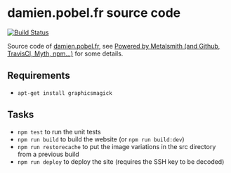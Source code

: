 # damien.pobel.fr source code

[![Build
Status](https://travis-ci.com/dpobel/damien.pobel.fr.svg?branch=main)](https://travis-ci.com/dpobel/damien.pobel.fr)

Source code of [damien.pobel.fr](https://damien.pobel.fr/), see [Powered by
Metalsmith (and Github, TravisCI, Myth,
npm...)](https://damien.pobel.fr/post/powered-by-metalsmith/) for some details.

## Requirements

* `apt-get install graphicsmagick`

## Tasks

* `npm test` to run the unit tests
* `npm run build` to build the website (or `npm run build:dev`)
* `npm run restorecache` to put the image variations in the src directory from a
  previous build
* `npm run deploy` to deploy the site (requires the SSH key to be decoded)
